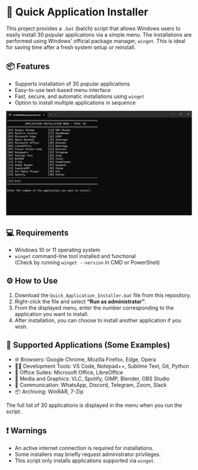 # 🚀 Quick Application Installer

This project provides a `.bat` (batch) script that allows Windows users to easily install 30 popular applications via a simple menu. The installations are performed using Windows' official package manager, `winget`. This is ideal for saving time after a fresh system setup or reinstall.

## 📦 Features

- Supports installation of 30 popular applications
- Easy-to-use text-based menu interface
- Fast, secure, and automatic installations using `winget`
- Option to install multiple applications in sequence

![Fast App Installer](https://github.com/ASA753-BAT/Fast-App-Installer/blob/fe7c21d6bd910d3f8db788a1d13b00b3550fc89f/example.png)

## 💻 Requirements

- Windows 10 or 11 operating system
- `winget` command-line tool installed and functional  
  (Check by running `winget --version` in CMD or PowerShell)

## ⚙️ How to Use

1. Download the `Quick_Application_Installer.bat` file from this repository.
2. Right-click the file and select **“Run as administrator”**.
3. From the displayed menu, enter the number corresponding to the application you want to install.
4. After installation, you can choose to install another application if you wish.

## 📃 Supported Applications (Some Examples)

- 🌐 Browsers: Google Chrome, Mozilla Firefox, Edge, Opera
- 🧑‍💻 Development Tools: VS Code, Notepad++, Sublime Text, Git, Python
- 📂 Office Suites: Microsoft Office, LibreOffice
- 🎵 Media and Graphics: VLC, Spotify, GIMP, Blender, OBS Studio
- 💬 Communication: WhatsApp, Discord, Telegram, Zoom, Slack
- 📦 Archiving: WinRAR, 7-Zip

The full list of 30 applications is displayed in the menu when you run the script.

## ❗ Warnings

- An active internet connection is required for installations.
- Some installers may briefly request administrator privileges.
- This script only installs applications supported via `winget`.
